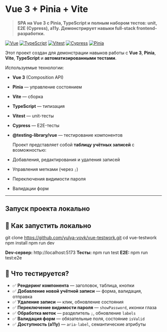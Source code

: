 # Vue 3 + Pinia + Vite 
> **SPA на Vue 3 с Pinia, TypeScript и полным набором тестов: unit, E2E (Cypress), a11y. Демонстрирует навыки full-stack frontend-разработки.**

[![Vue](https://img.shields.io/badge/Vue-3-green?logo=vue.js)](https://vuejs.org)
[![TypeScript](https://img.shields.io/badge/TypeScript-4285F4?logo=typescript&logoColor=white)](https://www.typescriptlang.org/)
[![Vitest](https://img.shields.io/badge/Test-Vitest-35495E?logo=jest)](https://vitest.dev)
[![Cypress](https://img.shields.io/badge/E2E-Cypress-F16529?logo=cypress)](https://www.cypress.io)
[![Pinia](https://img.shields.io/badge/Pinia-FF4949?logo=pinia)](https://pinia.vuejs.org)

Этот проект создан для демонстрации навыков работы с **Vue 3**, **Pinia**, **Vite**, **TypeScript** и **автоматизированными тестами**.

   Используемые технологии:
- **Vue 3** (Composition API)
- **Pinia** — управление состоянием
- **Vite** — сборка
- **TypeScript** — типизация
- **Vitest** — unit-тесты
- **Cypress** — E2E-тесты
- **@testing-library/vue** — тестирование компонентов

   Проект представляет собой **таблицу учётных записей** с возможностью:
- Добавления, редактирования и удаления записей
- Управления метками (через `;`)
- Переключения видимости пароля
- Валидации форм

---

## Запуск проекта локально

## 🚀 Как запустить локально

git clone https://github.com/yulya-vovk/vue-testwork.git
cd vue-testwork
npm install
npm run dev

**Dev-сервер:** http://localhost:5173
**Тесты:** npm run test
**E2E:** npm run test:e2e

## 🎯 Что тестируется?

- ✅ **Рендеринг компонента** — заголовок, таблица, кнопки
- ✅ **Добавление новой учётной записи** — форма, валидация, отправка
- ✅ **Удаление записи** — клик, обновление состояния
- ✅ **Переключение видимости пароля** — `showPassword`, иконки глаза
- ✅ **Обработка меток** — разделитель `;`, обновление `labels`
- ✅ **Валидация форм** — обязательные поля, состояние `isValid`
- ✅ **Доступность (a11y)** — `aria-label`, семантические атрибуты
